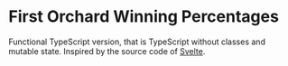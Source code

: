 # First Orchard Winning Percentages

Functional TypeScript version, that is TypeScript without classes and mutable state. Inspired by the source code of [Svelte](https://github.com/sveltejs/svelte).
